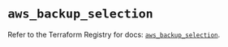 # `aws_backup_selection`

Refer to the Terraform Registry for docs: [`aws_backup_selection`](https://registry.terraform.io/providers/hashicorp/aws/5.64.0/docs/resources/backup_selection).
